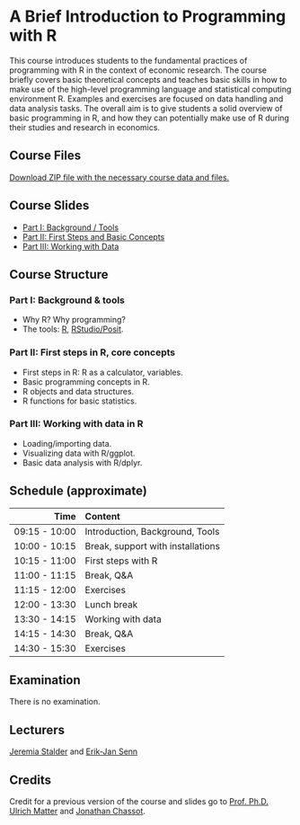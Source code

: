 # A Brief Introduction to Programming with R

This course introduces students to the fundamental practices of programming with R in the context of economic research. The course briefly covers basic theoretical concepts and teaches basic skills in how to make use of the high-level programming language and statistical computing environment R. Examples and exercises are focused on data handling and data analysis tasks. The overall aim is to give students a solid overview of basic programming in R, and how they can potentially make use of R during their studies and research in economics.

## Course Files

[Download ZIP file with the necessary course data and files.](https://github.com/ErikSenn/intro_to_r_2025/archive/refs/heads/main.zip)



## Course Slides
- [Part I: Background / Tools](https://www.jldc.ch/slides/2023_intro_to_r_1.html)
- [Part II: First Steps and Basic Concepts](https://www.jldc.ch/slides/2023_intro_to_r_2.html)
- [Part III: Working with Data](https://www.jldc.ch/slides/2023_intro_to_r_3.html)

## Course Structure

### Part I: Background & tools
- Why R? Why programming?
- The tools: [R](https://www.r-project.org/), [RStudio/Posit](https://posit.co/).

### Part II: First steps in R, core concepts
- First steps in R: R as a calculator, variables.
- Basic programming concepts in R.
- R objects and data structures.
- R functions for basic statistics.

### Part III: Working with data in R
- Loading/importing data.
- Visualizing data with R/ggplot.
- Basic data analysis with R/dplyr.

## Schedule (approximate)

|Time|Content|
|--:|:--|
|09:15 - 10:00|Introduction, Background, Tools|
|10:00 - 10:15|Break, support with installations|
|10:15 - 11:00|First steps with R|
|11:00 - 11:15|Break, Q&A|
|11:15 - 12:00|Exercises|
|12:00 - 13:30|Lunch break|
|13:30 - 14:15|Working with data|
|14:15 - 14:30|Break, Q&A|
|14:30 - 15:30|Exercises|

## Examination
There is no examination.

## Lecturers
[Jeremia Stalder](https://github.com/JeremiaStalder) and [Erik-Jan Senn](https://eriksenn.github.io/)

## Credits
Credit for a previous version of the course and slides go to [Prof. Ph.D. Ulrich Matter](https://umatter.github.io/) and [Jonathan Chassot](https://github.com/jldc).


